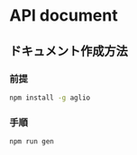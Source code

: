 # API document

## ドキュメント作成方法

### 前提

```bash
npm install -g aglio
```

### 手順

```bash
npm run gen
```
